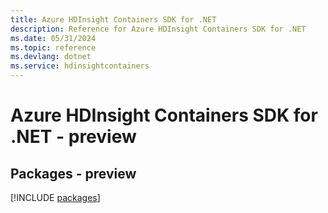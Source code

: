 ```yaml
---
title: Azure HDInsight Containers SDK for .NET
description: Reference for Azure HDInsight Containers SDK for .NET
ms.date: 05/31/2024
ms.topic: reference
ms.devlang: dotnet
ms.service: hdinsightcontainers
---
```

# Azure HDInsight Containers SDK for .NET - preview
## Packages - preview
[!INCLUDE [packages](hdinsight-containers-index.md)]